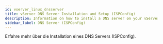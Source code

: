 ```yaml
---
id: vserver_linux_dnsserver
title: vServer DNS Server Installation and Setup (ISPConfig)
description: Information on how to install a DNS server on your vServer from ZAP-Hosting - ZAP-Hosting.com documentation
sidebar_label: DNS Server (ISPConfig)
---
```


Erfahre mehr über die Installation eines DNS Servers (ISPConfig).
